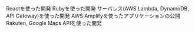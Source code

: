 Reactを使った開発
Rubyを使った開発
サーバレス(AWS Lambda, DynamoDB, API Gateway)を使った開発
AWS Amplifyを使ったアプリケーションの公開
Rakuten, Google Maps APIを使った開発

